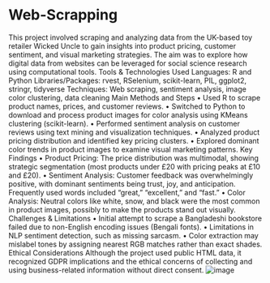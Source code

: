 # Web-Scrapping
This project involved scraping and analyzing data from the UK-based toy retailer Wicked Uncle to gain insights into product pricing, customer sentiment, and visual marketing strategies. The aim was to explore how digital data from websites can be leveraged for social science research using computational tools. 
Tools & Technologies Used
Languages: R and Python
Libraries/Packages: rvest, RSelenium, scikit-learn, PIL, ggplot2, stringr, tidyverse
Techniques: Web scraping, sentiment analysis, image color clustering, data cleaning
Main Methods and Steps
• Used R to scrape product names, prices, and customer reviews.
• Switched to Python to download and process product images for color analysis using KMeans clustering (scikit-learn).
• Performed sentiment analysis on customer reviews using text mining and visualization techniques.
• Analyzed product pricing distribution and identified key pricing clusters.
• Explored dominant color trends in product images to examine visual marketing patterns.
Key Findings
• Product Pricing: The price distribution was multimodal, showing strategic segmentation (most products under £20 with pricing peaks at £10 and £20).
• Sentiment Analysis: Customer feedback was overwhelmingly positive, with dominant sentiments being trust, joy, and anticipation. Frequently used words included “great,” “excellent,” and “fast.”
• Color Analysis: Neutral colors like white, snow, and black were the most common in product images, possibly to make the products stand out visually.
Challenges & Limitations
• Initial attempt to scrape a Bangladeshi bookstore failed due to non-English encoding issues (Bengali fonts).
• Limitations in NLP sentiment detection, such as missing sarcasm.
• Color extraction may mislabel tones by assigning nearest RGB matches rather than exact shades.
Ethical Considerations
Although the project used public HTML data, it recognized GDPR implications and the ethical concerns of collecting and using business-related information without direct consent.
![image](https://github.com/user-attachments/assets/e62da12e-9780-4dbe-ad18-29735bc77b58)
